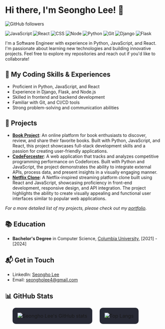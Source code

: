 # Hi there, I'm Seongho Lee! 👋

![GitHub followers](https://img.shields.io/github/followers/seongholee4?label=Follow&style=social)

![JavaScript](https://img.shields.io/badge/JavaScript-F7DF1E?style=flat-square&logo=javascript&logoColor=black)
![React](https://img.shields.io/badge/React-61DAFB?style=flat-square&logo=react&logoColor=white)
![CSS](https://img.shields.io/badge/CSS-1572B6?style=flat-square&logo=css3&logoColor=white)
![Node](https://img.shields.io/badge/Node.js-339933?style=flat-square&logo=node.js&logoColor=white)
![Python](https://img.shields.io/badge/Python-3776AB?style=flat-square&logo=python&logoColor=white)
![Git](https://img.shields.io/badge/Git-F05032?style=flat-square&logo=git&logoColor=white)
![Django](https://img.shields.io/badge/Django-092E20?style=flat-square&logo=django&logoColor=white)
![Flask](https://img.shields.io/badge/Flask-000000?style=flat-square&logo=flask&logoColor=white)


I'm a Software Engineer with experience in Python, JavaScript, and React. I'm passionate about learning new technologies and building innovative projects. Feel free to explore my repositories and reach out if you'd like to collaborate!

## 🌱 My Coding Skills & Experiences
- Proficient in Python, JavaScript, and React
- Experience in Django, Flask, and Node.js
- Skilled in frontend and backend development
- Familiar with Git, and CI/CD tools
- Strong problem-solving and communication abilities

## 🚀 Projects
- [**Book Project**](https://github.com/seongholee4/book-project): An online platform for book enthusiasts to discover, review, and share their favorite books. Built with Python, JavaScript, and React, this project showcases full-stack development skills and a passion for creating user-friendly applications.
- [**CodeForcester**](https://github.com/seongholee4/CodeForcester): A web application that tracks and analyzes competitive programming performance on Codeforces. Built with Python and JavaScript, the project demonstrates the ability to integrate external APIs, process data, and present insights in a visually engaging manner.
- [**Netflix Clone**](https://github.com/seongholee4/netflix-clone): A Netflix-inspired streaming platform clone built using React and JavaScript, showcasing proficiency in front-end development, responsive design, and API integration. The project highlights the ability to create visually appealing and functional user interfaces similar to popular web applications.

_For a more detailed list of my projects, please check out my [portfolio](https://SeonghoLee.com)._

## 📚 Education
- **Bachelor's Degree** in Computer Science, [Columbia University](https://www.columbia.edu/), [2021] - [2024]

## 📬 Get in Touch
- LinkedIn: [Seongho Lee](https://www.linkedin.com/in/leeseongho/)
- Email: [seongholee4@gmail.com](mailto:seongholee4@gmail.com)

## 📊 GitHub Stats

<p align="center">
  <table style="border-collapse: separate; border-spacing: 1.5rem 0; border-color: white;">
    <tr>
      <td style="background-color: #282a36; padding: 1rem; border-radius: 10px;">
        <img src="https://github-readme-stats.vercel.app/api?username=seongholee4&show_icons=true&theme=radical" alt="Seongho Lee's GitHub stats" />
      </td>
      <td style="background-color: #282a36; padding: 1rem; border-radius: 10px;">
        <img src="https://github-readme-stats.vercel.app/api/top-langs/?username=seongholee4&layout=compact&theme=radical" alt="Top Langs" />
      </td>
    </tr>
  </table>
</p>

